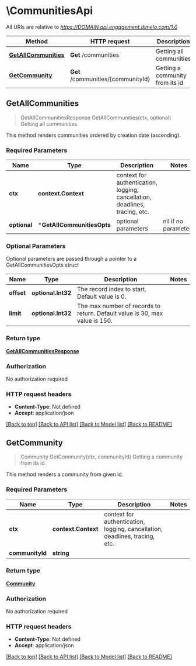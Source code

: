# \CommunitiesApi

All URIs are relative to *https://DOMAIN.api.engagement.dimelo.com/1.0*

Method | HTTP request | Description
------------- | ------------- | -------------
[**GetAllCommunities**](CommunitiesApi.md#GetAllCommunities) | **Get** /communities | Getting all communities
[**GetCommunity**](CommunitiesApi.md#GetCommunity) | **Get** /communities/{communityId} | Getting a community from its id



## GetAllCommunities

> GetAllCommunitiesResponse GetAllCommunities(ctx, optional)
Getting all communities

This method renders communities ordered by creation date (ascending).

### Required Parameters


Name | Type | Description  | Notes
------------- | ------------- | ------------- | -------------
**ctx** | **context.Context** | context for authentication, logging, cancellation, deadlines, tracing, etc.
 **optional** | ***GetAllCommunitiesOpts** | optional parameters | nil if no parameters

### Optional Parameters

Optional parameters are passed through a pointer to a GetAllCommunitiesOpts struct


Name | Type | Description  | Notes
------------- | ------------- | ------------- | -------------
 **offset** | **optional.Int32**| The record index to start. Default value is 0. | 
 **limit** | **optional.Int32**| The max number of records to return. Default value is 30, max value is 150. | 

### Return type

[**GetAllCommunitiesResponse**](GetAllCommunitiesResponse.md)

### Authorization

No authorization required

### HTTP request headers

- **Content-Type**: Not defined
- **Accept**: application/json

[[Back to top]](#) [[Back to API list]](../README.md#documentation-for-api-endpoints)
[[Back to Model list]](../README.md#documentation-for-models)
[[Back to README]](../README.md)


## GetCommunity

> Community GetCommunity(ctx, communityId)
Getting a community from its id

This method renders a community from given id.

### Required Parameters


Name | Type | Description  | Notes
------------- | ------------- | ------------- | -------------
**ctx** | **context.Context** | context for authentication, logging, cancellation, deadlines, tracing, etc.
**communityId** | **string**|  | 

### Return type

[**Community**](Community.md)

### Authorization

No authorization required

### HTTP request headers

- **Content-Type**: Not defined
- **Accept**: application/json

[[Back to top]](#) [[Back to API list]](../README.md#documentation-for-api-endpoints)
[[Back to Model list]](../README.md#documentation-for-models)
[[Back to README]](../README.md)

